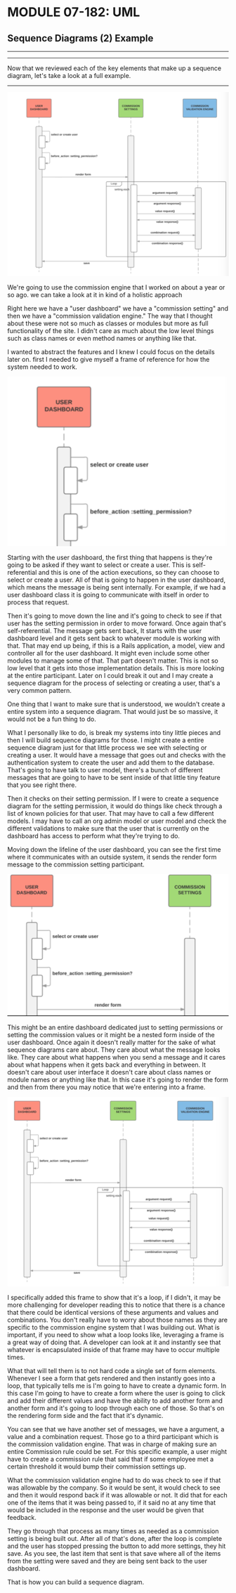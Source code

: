 # MODULE 07-182:    UML
## Sequence Diagrams (2) Example

----


----

Now that we reviewed each of the key elements that make up a sequence diagram, let's take a look at a full example.

---

![medium](./07-182_IMG1.png)

We're going to use the commission engine that I worked on about a year or so ago. we can take a look at it in kind of a holistic approach 

Right here we have a "user dashboard" we have a "commission setting" and then we have a "commission validation engine." The way that I thought about these were not so much as classes or modules but more as full functionality of the site. I didn't care as much about the low level things such as class names or even method names or anything like that. 

I wanted to abstract the features and I knew I could focus on the details later on. first I needed to give myself a frame of reference for how the system needed to work.

![medium](./07-182_IMG2.png)

Starting with the user dashboard, the first thing that happens is they're going to be asked if they want to select or create a user. This is self-referential and this is one of the action executions, so they can choose to select or create a user. All of that is going to happen in the user dashboard, which means the message is being sent internally. For example, if we had a user dashboard class it is going to communicate with itself in order to process that request. 

Then it's going to move down the line and it's going to check to see if that user has the setting permission in order to move forward. Once again that's self-referential. The message gets sent back, It starts with the user dashboard level and it gets sent back to whatever module is working with that. That may end up being, if this is a Rails application, a model, view and controller all for the user dashboard. It might even include some other modules to manage some of that. That part doesn't matter. This is not so low level that it gets into those implementation details. This is more looking at the entire participant. Later on I could break it out and I may create a sequence diagram for the process of selecting or creating a user, that's a very common pattern. 

One thing that I want to make sure that is understood, we wouldn't create a entire system into a sequence diagram. That would just be so massive, it would not be a fun thing to do. 

What I personally like to do, is break my systems into tiny little pieces and then I will build sequence diagrams for those. I might create a entire sequence diagram just for that little process we see with selecting or creating a user. It would have a message that goes out and checks with the authentication system to create the user and add them to the database. That's going to have talk to user model, there's a bunch of different messages that are going to have to be sent inside of that little tiny feature that you see right there. 

Then it checks on their setting permission. If I were to create a sequence diagram for the setting permission, it would do things like check through a list of known policies for that user. That may have to call a few different models. I may have to call an org admin model or user model and check the different validations to make sure that the user that is currently on the dashboard has access to perform what they're trying to do. 

Moving down the lifeline of the user dashboard, you can see the first time where it communicates with an outside system, it sends the render form message to the commission setting participant. 

![medium](./07-182_IMG3.png)

This might be an entire dashboard dedicated just to setting permissions or setting the commission values or it might be a nested form inside of the user dashboard. Once again it doesn't really matter for the sake of what sequence diagrams care about. They care about what the message looks like. They care about what happens when you send a message and it cares about what happens when it gets back and everything in between. It doesn't care about user interface it doesn't care about class names or module names or anything like that. In this case it's going to render the form and then from there you may notice that we're entering into a frame.

![medium](./07-182_IMG4.png)

I specifically added this frame to show that it's a loop, if I didn't, it may be more challenging for developer reading this to notice that there is a chance that there could be identical versions of these arguments and values and combinations. You don't really have to worry about those names as they are specific to the commission engine system that I was building out. What is important, if you need to show what a loop looks like, leveraging a frame is a great way of doing that. A developer can look at it and instantly see that whatever is encapsulated inside of that frame may have to occur multiple times. 

What that will tell them is to not hard code a single set of form elements. Whenever I see a form that gets rendered and then instantly goes into a loop, that typically tells me is I'm going to have to create a dynamic form. In this case I'm going to have to create a form where the user is going to click and add their different values and have the ability to add another form and another form and it's going to loop through each one of those. So that's on the rendering form side and the fact that it's dynamic. 

You can see that we have another set of messages, we have a argument, a value and a combination request. Those go to a third participant which is the commission validation engine. That was in charge of making sure an entire Commission rule could be set. For this specific example, a user might have to create a commission rule that said that if some employee met a certain threshold it would bump their commission settings up. 

What the commission validation engine had to do was check to see if that was allowable by the company. So it would be sent, it would check to see and then it would respond back if it was allowable or not. It did that for each one of the items that it was being passed to, if it said no at any time that would be included in the response and the user would be given that feedback. 

They go through that process as many times as needed as a commission setting is being built out. After all of that's done, after the loop is complete and the user has stopped pressing the button to add more settings, they hit save. As you see, the last item that sent is that save where all of the items from the setting were saved and they are being sent back to the user dashboard.

That is how you can build a sequence diagram. 
